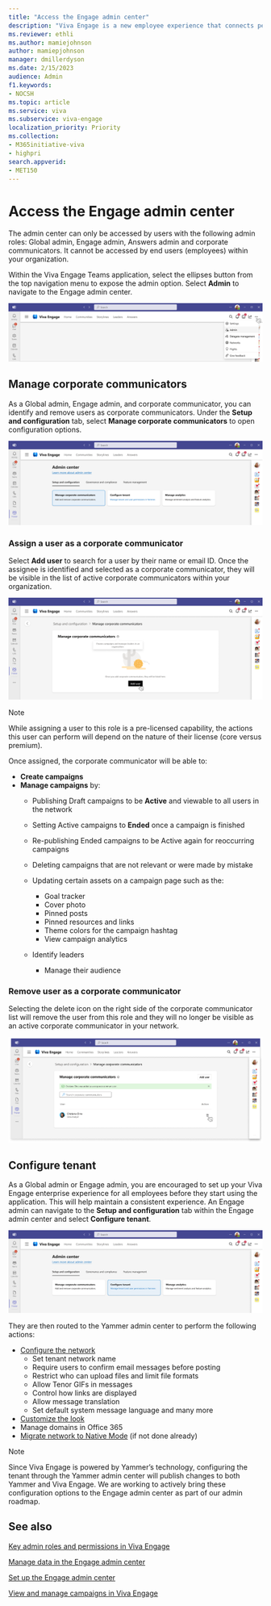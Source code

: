 ```yaml
---
title: "Access the Engage admin center"
description: "Viva Engage is a new employee experience that connects people across the company—wherever and whenever they work—so that everyone is included and engaged."
ms.reviewer: ethli
ms.author: mamiejohnson
author: mamiepjohnson
manager: dmillerdyson
ms.date: 2/15/2023
audience: Admin
f1.keywords:
- NOCSH
ms.topic: article
ms.service: viva
ms.subservice: viva-engage
localization_priority: Priority
ms.collection:  
- M365initiative-viva
- highpri
search.appverid:
- MET150
---
```


# Access the Engage admin center

The admin center can only be accessed by users with the following admin roles: Global admin, Engage admin, Answers admin and corporate communicators. It cannot be accessed by end users (employees) within your organization.

Within the Viva Engage Teams application, select the ellipses button from the top navigation menu to expose the admin option. Select **Admin** to navigate to the Engage admin center.

![Image of the entrypoint into the Engage admin center.](/Viva/media/engage/admin/admin-entrypoint.png)

## Manage corporate communicators  

As a Global admin, Engage admin, and corporate communicator, you can identify and remove users as corporate communicators. Under the **Setup and configuration** tab, select **Manage corporate communicators** to open configuration options.  

![Image of the interface for managing corporate communicators.](/Viva/media/engage/admin/manage-corpcomms.png)

### Assign a user as a corporate communicator

Select **Add user** to search for a user by their name or email ID. Once the assignee is identified and selected as a corporate communicator, they will be visible in the list of active corporate communicators within your organization.  

![Image of the interface for adding corporate communicators.](/Viva/media/engage/admin/add-corp-comms.png)

>[!NOTE]
> While assigning a user to this role is a pre-licensed capability, the actions this user can perform will depend on the nature of their license (core versus premium).  

Once assigned, the corporate communicator will be able to:

- **Create campaigns**
- **Manage campaigns** by:
    - Publishing Draft campaigns to be **Active** and viewable to all users in the network
    - Setting Active campaigns to **Ended** once a campaign is finished
    - Re-publishing Ended campaigns to be Active again for reoccurring campaigns
    - Deleting campaigns that are not relevant or were made by mistake
    - Updating certain assets on a campaign page such as the:
        - Goal tracker
        - Cover photo
        - Pinned posts
        - Pinned resources and links
        - Theme colors for the campaign hashtag
        - View campaign analytics

    - Identify leaders
        - Manage their audience

### Remove user as a corporate communicator

Selecting the delete icon on the right side of the corporate communicator list will remove the user from this role and they will no longer be visible as an active corporate communicator in your network.

![Image of the interface for removing a corporate communicator in Viva Engage.](/Viva/media/engage/admin/remove-corp-comm.png)

## Configure tenant

As a Global admin or Engage admin, you are encouraged to set up your Viva Engage enterprise experience for all employees before they start using the application. This will help maintain a consistent experience. An Engage admin can navigate to the **Setup and configuration** tab within the Engage admin center and select **Configure tenant**.  

![Image of the interface for configuring the tenant in Viva Engage.](/Viva/media/engage/admin/config-tenant.png)

They are then routed to the Yammer admin center to perform the following actions:  

- [Configure the network](https://learn.microsoft.com/yammer/configure-your-yammer-network/configure-yammer)
    - Set tenant network name
    - Require users to confirm email messages before posting
    - Restrict who can upload files and limit file formats
    - Allow Tenor GIFs in messages
    - Control how links are displayed
    - Allow message translation
    - Set default system message language and many more
- [Customize the look](https://learn.microsoft.com/yammer/configure-your-yammer-network/customize-the-look-of-yammer)
- Manage domains in Office 365  
- [Migrate network to Native Mode](https://learn.microsoft.com/yammer/configure-your-yammer-network/native-mode-step-by-step-guide) (if not done already)

>[!NOTE]
> Since Viva Engage is powered by Yammer’s technology, configuring the tenant through the Yammer admin center will publish changes to both Yammer and Viva Engage. We are working to actively bring these configuration options to the Engage admin center as part of our admin roadmap.

## See also

[Key admin roles and permissions in Viva Engage](/Viva/engage/eac-key-admin-roles-permissions)

[Manage data in the Engage admin center](/Viva/engage/eac-as-manage-data)

[Set up the Engage admin center](/Viva/engage/eac-get-started)

[View and manage campaigns in Viva Engage](/Viva/engage/campaigns)